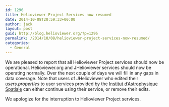 ```yaml
---
id: 1296
title: Helioviewer Project Services now resumed
date: 2014-10-08T20:59:33+00:00
author: jack
layout: post
guid: http://blog.helioviewer.org/?p=1296
permalink: /2014/10/08/helioviewer-project-services-now-resumed/
categories:
  - General
---
```

We are pleased to report that all Helioviewer Project services should now be operational. Helioviewer.org and JHelioviewer services should now be operating normally. Over the next couple of days we will fill in any gaps in data coverage. Note that users of JHelioviewer who edited their _users.properties_ to user services provided by the [Institut d&#8217;Astrophysique Spatiale](http://www.ias.u-psud.fr/) can either continue using their service, or remove their edits.

We apologize for the interruption to Helioviewer Project services.

